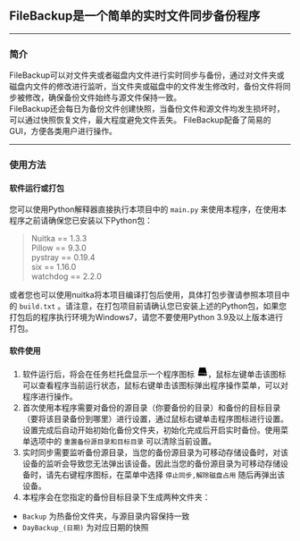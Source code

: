 ## FileBackup是一个简单的实时文件同步备份程序  

--- 
### 简介 
FileBackup可以对文件夹或者磁盘内文件进行实时同步与备份，通过对文件夹或磁盘内文件的修改进行监听，当文件夹或磁盘中的文件发生修改时，备份文件将同步被修改，确保备份文件始终与源文件保持一致。  
FileBackup还会每日为备份文件创建快照，当备份文件和源文件均发生损坏时，可以通过快照恢复文件，最大程度避免文件丢失。
FileBackup配备了简易的GUI，方便各类用户进行操作。

---
### 使用方法  
#### 软件运行或打包  
您可以使用Python解释器直接执行本项目中的 `main.py` 来使用本程序，在使用本程序之前请确保您已安装以下Python包：  
> Nuitka == 1.3.3  
> Pillow == 9.3.0  
> pystray == 0.19.4  
> six == 1.16.0  
> watchdog == 2.2.0
  
或者您也可以使用nuitka将本项目编译打包后使用，具体打包步骤请参照本项目中的 `build.txt` 。请注意，在打包项目前请确认您已安装上述的Python包，如果您打包后的程序执行环境为Windows7，请您不要使用Python 3.9及以上版本进行打包。  
#### 软件使用
1. 软件运行后，将会在任务栏托盘显示一个程序图标 <img src="img.png" alt="图片替换文本" width="20"/>，鼠标左键单击该图标可以查看程序当前运行状态，鼠标右键单击该图标弹出程序操作菜单，可以对程序进行操作。  
2. 首次使用本程序需要对备份的源目录（你要备份的目录）和备份的目标目录（要将该目录备份到哪里）进行设置，通过鼠标右键单击程序图标进行设置。设置完成后自动开始初始化备份文件夹，初始化完成后开启实时备份。使用菜单选项中的 `重置备份源目录和目标目录` 可以清除当前设置。   
3. 实时同步需要监听备份源目录，当您的备份源目录为可移动存储设备时，对该设备的监听会导致您无法弹出该设备。因此当您的备份源目录为可移动存储设备时，请先右键程序图标，在菜单中选择 `停止同步,解除磁盘占用` 随后再弹出该设备。
4. 本程序会在您指定的备份目标目录下生成两种文件夹：  
- `Backup` 为热备份文件夹，与源目录内容保持一致
- `DayBackup_(日期)` 为对应日期的快照
